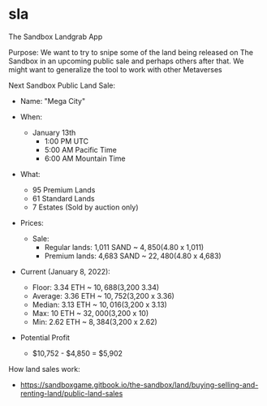 # sla
The Sandbox Landgrab App

Purpose:
We want to try to snipe some of the land being released on The Sandbox in an upcoming public sale and perhaps others after that.
We might want to generalize the tool to work with other Metaverses

Next Sandbox Public Land Sale:

- Name: "Mega City"

- When:
  - January 13th
    - 1:00 PM UTC
    - 5:00 AM Pacific Time
    - 6:00 AM Mountain Time

- What:
  - 95 Premium Lands
  - 61 Standard Lands
  - 7 Estates (Sold by auction only)

- Prices:
  - Sale:
    - Regular lands: 1,011 SAND ~ $4,850 ($4.80 x 1,011)
    - Premium lands: 4,683 SAND ~ $22,480 ($4.80 x 4,683)
  
- Current (January 8, 2022):
    - Floor: 3.34 ETH  ~ $10,688 ($3,200 3.34)
    - Average: 3.36 ETH  ~ $10,752 ($3,200 x 3.36)
    - Median: 3.13 ETH  ~ $10,016 ($3,200 x 3.13)
    - Max: 10 ETH  ~ $32,000 ($3,200 x 10)
    - Min: 2.62 ETH  ~ $8,384 ($3,200 x 2.62)
  
- Potential Profit
  - $10,752 - $4,850 = $5,902

How land sales work: 
  - https://sandboxgame.gitbook.io/the-sandbox/land/buying-selling-and-renting-land/public-land-sales
